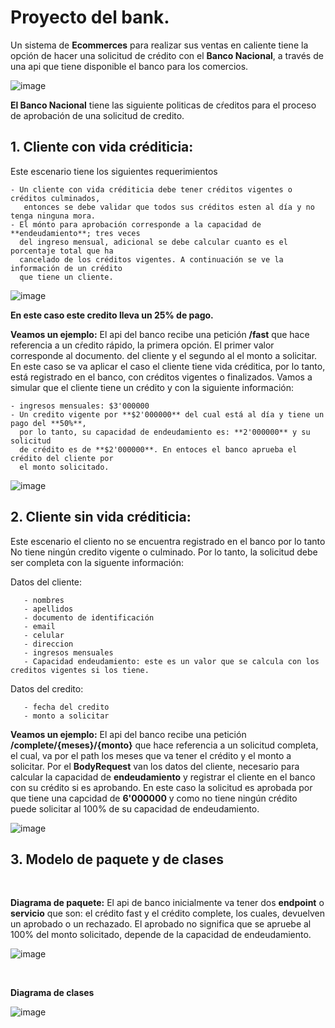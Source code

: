 # Proyecto del bank. 

Un sistema de **Ecommerces** para realizar sus ventas en caliente tiene la opción de hacer una solicitud de crédito con el **Banco Nacional**, a través de una api que tiene disponible el banco para los comercios. 

![image](https://github.com/crodrigr/programacion-java-2023-02/assets/31961588/1ba8750d-0d9c-447f-988d-1dcab39a7d71)

**El Banco Nacional** tiene las siguiente politicas de cŕeditos para el proceso de aprobación de una solicitud de credito.


## 1. Cliente con vida créditicia:

  Este escenario tiene los siguientes requerimientos
  
    - Un cliente con vida créditicia debe tener créditos vigentes o créditos culminados, 
       entonces se debe validar que todos sus créditos esten al día y no tenga ninguna mora.
    - El mónto para aprobación corresponde a la capacidad de **endeudamiento**; tres veces 
      del ingreso mensual, adicional se debe calcular cuanto es el porcentaje total que ha 
      cancelado de los créditos vigentes. A continuación se ve la información de un crédito 
      que tiene un cliente.
      
  ![image](https://github.com/crodrigr/programacion-java-2023-02/assets/31961588/d916d993-e7ab-4c90-a792-ecb159692a92)

  **En este caso este credito lleva un 25% de pago.**

  **Veamos un ejemplo:** El api del banco recibe una petición **/fast** que hace referencia a un cŕedito rápido, la primera opción. El primer valor corresponde al documento. 
    del cliente y el segundo al el monto a solicitar. En este caso se va aplicar el caso el cliente tiene vida créditica, por lo tanto, está registrado en el banco, con 
    créditos vigentes o finalizados. Vamos a simular que el cliente tiene un crédito y con la siguiente información:
    
    - ingresos mensuales: $3'000000
    - Un credito vigente por **$2'000000** del cual está al día y tiene un pago del **50%**, 
      por lo tanto, su capacidad de endeudamiento es: **2'000000** y su solicitud 
      de crédito es de **$2'000000**. En entoces el banco aprueba el crédito del cliente por 
      el monto solicitado.  
      

  ![image](https://github.com/crodrigr/programacion-java-2023-02/assets/31961588/80496b3d-b826-45b9-beaf-9347f67e1389)
  

  ## 2. Cliente sin vida créditicia:
  
  Este escenario el cliento no se encuentra registrado en el banco por lo tanto No tiene ningún credito vigente o culminado. Por lo tanto, la solicitud debe ser completa con la siguente información: 
   
  Datos del cliente:
  
       - nombres
       - apellidos
       - documento de identificación
       - email
       - celular
       - direccion
       - ingresos mensuales
       - Capacidad endeudamiento: este es un valor que se calcula con los creditos vigentes si los tiene. 
         
  Datos del credito:
  
       - fecha del credito
       - monto a solicitar
          

  **Veamos un ejemplo:** El api del banco recibe una petición **/complete/{meses}/{monto}** que hace referencia a un solicitud completa, el cual, va por el path los meses que va tener el crédito y el monto a solicitar. Por el **BodyRequest** van los datos del cliente, necesario para calcular la capacidad de **endeudamiento** y registrar el cliente en el banco con su crédito si es aprobando. En este caso la solicitud es aprobada por que tiene una capcidad de **6'000000** y como no tiene ningún crédito puede solicitar al 100% de su capacidad de endeudamiento. 
  
![image](https://github.com/crodrigr/programacion-java-2023-02/assets/31961588/707f4c78-cdb5-4863-a8ed-1a87a0e3ba61)

      
## 3. Modelo de paquete y de clases

<br>

**Diagrama de paquete:** El api de banco inicialmente va tener dos **endpoint** o **servicio** que son: el crédito fast y el crédito complete, los cuales, devuelven un aprobado o un rechazado. El aprobado no significa que se apruebe al 100% del monto solicitado, depende de la capacidad de endeudamiento. 

![image](https://github.com/crodrigr/programacion-java-2023-02/assets/31961588/00fb34b7-fbc0-491c-9a40-c358507413b2)

<br>

**Diagrama de clases**

![image](https://github.com/crodrigr/programacion-java-2023-02/assets/31961588/6d7dbe1c-3f08-4125-81a8-e7905a296d7b)

      



